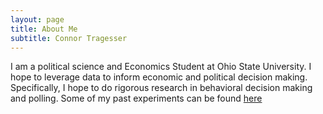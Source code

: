 ```yaml
---
layout: page
title: About Me
subtitle: Connor Tragesser
---
```


I am a political science and Economics Student at Ohio State University. I hope to leverage data to inform economic and political decision making. Specifically, I hope to do rigorous research in behavioral decision making and polling. Some of my past experiments can be found [here](https://github.com/cotrag)
